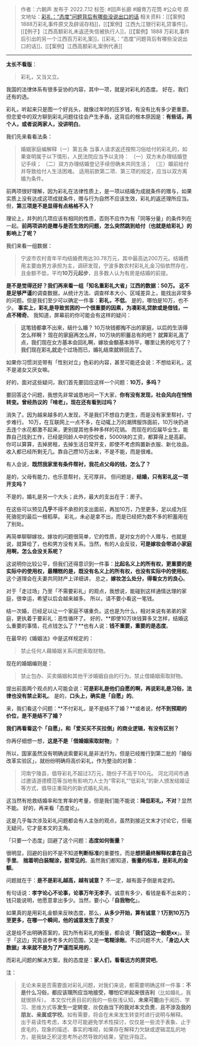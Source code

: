 > 作者：六朝声
> 发布于 2022.7.12
> 标签: #回声长廊 #婚育万花筒 #公众号
> 原文地址：[彩礼：“态度”问题背后有哪些没说出口的话](https://mp.weixin.qq.com/s?__biz=MzUyMjU3NzI2MA==&mid=2247483846&idx=1&sn=4f12be5087fd3a0941f26e0d7cb18fe3&chksm=f9c8f5c5cebf7cd3c9b0a65f605c72ff5021aa10d0fb8351d78c717e2e3b3e3196453b9b7f34&token=237641834&lang=zh_CN#rd)
> 相关资料：[[【案例】1888万彩礼事件原文及辟谣存档]]，[[【案例】江西九江银行彩礼贷事件]]，[[【例子】江西高额彩礼未返还失信被执行人]]，[[【案例】1888 万彩礼事件后引出的另一个江西百万彩礼案]]，[[彩礼：“态度”问题背后有哪些没说出口的话]]，[[【案例】江西高额彩礼案例代表]]
***
**太长不看版**：
>彩礼，又当又立。

我国的法律体系有很多妥协的内容，其中一项，就是对彩礼的态度。
好在，我们还有的选。

彩礼，听起来只是图一个好兆头，就像过年时的压岁钱，有没有比有多少更重要。但恋爱中的双方聊到彩礼问题往往会产生矛盾，这背后的根本原因是：**有些话，两个人，或者说两家人，没讲明白**。

我们先来看看法条：
>婚姻家庭编解释（一）第五条
当事人请求返还按照习俗给付的彩礼的，如果查明属于以下情形，人民法院应当予以支持：
（一）双方未办理结婚登记手续；
（二）双方办理结婚登记手续但确未共同生活；
（三）婚前给付并导致给付人生活困难。
适用前款第二项、第三项的规定，应当以双方离婚为条件。

前两项很好理解，因为彩礼在法律性质上，是一项以结婚为成就条件的赠与，如果实质上没有达成这项成就条件，赠与行为自然不应该生效，彩礼的返还理所应当。
但，**第三项是不是显得有点格格不入？**

理论上，并列的几项应该有相同的性质，否则不应作为有「同等分量」的条件列在一起。**前两项讲的是赠与是否生效的问题，怎么突然跳到给付（也就是给彩礼）的影响上了呢？**

我们来看一组数据：
>宁波市农村青年平均结婚费用达30.78万元，其中最高达200万元。结婚费用主要由男方承担为主，调研发现，宁波多数农村彩礼礼金习俗依然存在，且金额不低，平均**10万元起步**，且多数人认为有房是结婚的前提。

**是不是觉得还好？**我们再来看一组「知名重彩礼大省」江西的数据：**50万**。
这**不是足够严谨**的调查数据，从统计方法、调查样本大小、区域差异上，能找出非常多的问题。但是我们至少可以确定一件事：**彩礼，不低**。
是的，哪怕是10万，也不少。
**事实上，彩礼是导致贫困的一个很重要的因素，为凑彩礼贷款或是借钱，一点不稀奇**。
我知道，屏幕前的你可能会有这样的疑问：
>**这笔钱都拿不出来，结什么婚？
10万块钱都掏不出的家庭，以后的生活得怎么样啊？
现在的家庭再怎么样，10万块的积蓄总有的吧？
就算彩礼高了点，我们现在女方基本会回礼啊，嫁妆金额基本持平，哪里让男的吃亏了？
我们现在彩礼就走个过场而已，婚礼结束就转回去了。**

如果你习惯浏览带有「性别对立」色彩的内容，甚至可能还会说：不想给彩礼，这不是渴女又厌女嘛。

好的，面对这些疑问，我们首先要回应这样一个问题：**10万，多吗？**

要回答这个问题，我想先非常诚恳地问一下大家，**你有没有发现，社会风向在悄悄转变。曾经热议的「啃老」，现在还有看到过吗？**

消失了。因为越来越多的人发现，不是我们不想自力更生，而是没有家里帮衬，寸步难行。
10万，在互联网上一点不多，在动辄上万的潮牌服饰面前，10万块扔进去连个水花都激不起来，更别提其他多种多样的花销。
而现在的应届毕业生，能靠自己找到工作，已经是同龄人中的佼佼者，5000块的工资，都算得上是高薪。你可以算算，去掉房租，去掉生活日常开支，即使不考虑购置新衣服、新化妆品，收入都已经所剩无几。靠自己攒10万出来，不是不能，而是很难。

有人会说，**既然我家里有条件帮衬，我花点父母的钱，怎么了？**

是的，父母有能力，也乐意帮衬，无可厚非。
但问题是，**结婚，只有彩礼这一项开支吗？**

不是的，婚礼是另一个大头；此外，最大的支出在于：房子。

在这些可以预见**几乎**不得不承担的支出面前，再加10万，乃至更多，足以成为压死骆驼的最后一根稻草。
彩礼，未必是拿不出，而是已经把为数不多的积蓄用在了别处。

再简单聊聊嫁妆。嫁妆的问题很简单，它的性质，是对女方的个人赠与，也就是说，就算给了，也和男方没有关系。当然，有的人会反驳，**可是嫁妆会带进小家庭用啊，怎么会没关系呢？**

这说明你比较公平，但我们还得意识到一件事：**比起名义上的所有权，更重要的是实际中的使用权，最糟糕的是，既没有名义上的所有权，也没有实际中的使用权**。这个道理会在夫妻共同财产上详细讲，
总之，**嫁妆怎么处分，得看女方的良心**。

对于「走过场」乃至「不需要彩礼」的观点，我想说，能碰到这样通情达理的家庭，很幸运，希望以后会越来越多。
所以，请不要小看这一笔钱。

结一次婚，已经足以让一个家庭不堪重负。这也是为什么，相对来说有弟弟的家庭，更执着于要彩礼：恶性循环了。
好的，**即使10万块钱算多又怎样，结婚这么重要的事情，花点钱怎么了？**也有人说：**钱不重要，重要的是态度**。

在最早的《婚姻法》中是这样规定的：
>禁止任何人藉婚姻关系问题索取财物。

现在的婚姻编则是：
>禁止包办、买卖婚姻和其他干涉婚姻自由的行为。禁止借婚姻索取财物。

提出前面两个观点的人可能会说：**可是彩礼是他们自愿的啊，再说彩礼是习俗，法律也没有禁止彩礼**。
是的，**口头上，确实是「自愿」的**。

来，我们看这个问题：**不付彩礼，是不是结不了婚？**或者说，**付不到预期的价位，是不是结不了婚？**

**我们再看看这个「自愿」，和「爱买买不买拉倒」的商业逻辑，有没有区别？**

你再仔细想一想，**这是不是**「**借婚姻索取财物**」？

所以，国家虽然没有明确说索要彩礼是非法行为，但是已经推行到第二批的「婚俗改革实验区」，就纷纷明确将高价彩礼，作为整治的对象：
>河南宁陵县，倡导彩礼不超过3万元，随份子不高于100元。
河北河间市通过邀请道德模范等当地有影响力人士为“零彩礼”“低彩礼”的新人颁发结婚证等方式，倡导庄重简约的新式婚礼风尚。

这当然有抢救结婚率和生育率的考量，但是我们能不能说：**降低彩礼，不对**？显然不能。
好的，再来看「态度论」。

这是几乎每次涉及彩礼问题都会有人主张的观点，虽然到接近文末才讨论它，但毫无疑问，它才是本文的主角。

「只要一个态度」回避了这个问题：**态度如何衡量**？

很明显，回避的目的不是不知道**判断标准**的重要性，而是**想把最终解释权拿在自己手里**。
**揣着明白装糊涂，挺常见的**。虽然我们都知道，**衡量的标准，是彩礼的金额**。

问题就在于：**是不是彩礼越高，越有诚意？**
不一定，越有面子倒是肯定的。

有句话说：**孝字论心不论事，论事万年无孝子**。诚意有多少，看钱是看不出来的；钱只能说明，他愿意拿出多少。当然，要小心「**自我物化**」。

如果真的是用彩礼金额来反映态度，那么，**从多少开始，算有诚意**？**1万到10万乃至更多，在哪一个瞬间，他的诚意发生了质变**？

这是给不出明确答案的，因为所有彩礼的衡量，都会说「**我们这边一般是xx**」。至于「这边」究竟该参考多大的范围，又是**一笔糊涂账**。不过问题不大，**「身边人大数据」本来就不是为了严谨而采用的**。

而彩礼问题的解决方案，我的态度是：**家人们，看看远方的房贷吧**。

注：
>无论未来是否需要面对彩礼问题，对我们来说，都需要明确这样一件事：**不是什么习俗，都应该理所应当地接受，哪怕它听起来很吉利**（比如婚礼，我就很排斥）。
本文仅代表目前的我的一些肤浅认知，**未来可能**由于阅历、学习、思维方式等**发生一定转变**，故**仅由当下的我对本文负责**，**且不涉及我的朋友、亲属或学校**。如有需要，将会在未来发生转变时进行说明与解释。
出于易读性考虑，本文尽可能避免学术性探讨，仅仅是一些流于表象、止于皮毛的，现象的描述、事实的堆砌，如果存在解释力欠缺或逻辑混乱的地方，是我缺乏积淀思考所必然导致的结果，望批评指正。